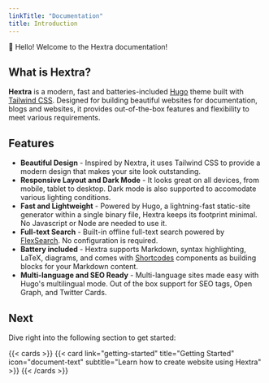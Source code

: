 ```yaml
---
linkTitle: "Documentation"
title: Introduction
---
```


👋 Hello! Welcome to the Hextra documentation!

## What is Hextra?

**Hextra** is a modern, fast and batteries-included [Hugo][hugo] theme built with [Tailwind CSS][tailwind-css].
Designed for building beautiful websites for documentation, blogs and websites, it provides out-of-the-box features and flexibility to meet various requirements.

## Features

- **Beautiful Design** - Inspired by Nextra, it uses Tailwind CSS to provide a modern design that makes your site look outstanding.
- **Responsive Layout and Dark Mode** - It looks great on all devices, from mobile, tablet to desktop. Dark mode is also supported to accomodate various lighting conditions.
- **Fast and Lightweight** - Powered by Hugo, a lightning-fast static-site generator within a single binary file, Hextra keeps its footprint minimal. No Javascript or Node are needed to use it.
- **Full-text Search** - Built-in offline full-text search powered by [FlexSearch][flex-search]. No configuration is required.
- **Battery included** - Hextra supports Markdown, syntax highlighting, LaTeX, diagrams, and comes with [Shortcodes](guide/shortcodes) components as building blocks for your Markdown content.
- **Multi-language and SEO Ready** - Multi-language sites made easy with Hugo's multilingual mode. Out of the box support for SEO tags, Open Graph, and Twitter Cards.

## Next

Dive right into the following section to get started:

{{< cards >}}
  {{< card link="getting-started" title="Getting Started" icon="document-text" subtitle="Learn how to create website using Hextra" >}}
{{< /cards >}}

[hugo]: https://gohugo.io/
[flex-search]: https://github.com/nextapps-de/flexsearch
[tailwind-css]: https://tailwindcss.com/
